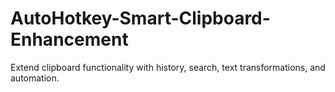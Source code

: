 # AutoHotkey-Smart-Clipboard-Enhancement
Extend clipboard functionality with history, search, text transformations, and automation.
